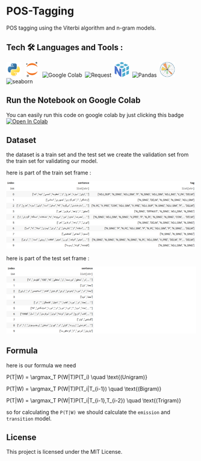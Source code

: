 # POS-Tagging
POS tagging using the Viterbi algorithm and n-gram models.

## Tech :hammer_and_wrench: Languages and Tools :

<div>
  <img src="https://github.com/devicons/devicon/blob/master/icons/python/python-original.svg" title="Python" alt="Python" width="40" height="40"/>&nbsp;
  <img src="https://github.com/devicons/devicon/blob/master/icons/jupyter/jupyter-original.svg" title="Jupyter Notebook" alt="Jupyter Notebook" width="40" height="40"/>&nbsp;
  <img src="https://assets.st-note.com/img/1670632589167-x9aAV8lmnH.png" title="Google Colab" alt="Google Colab" width="40" height="40"/>&nbsp;
  <img src="https://raw.githubusercontent.com/psf/requests/master/ext/requests-logo.png" title="Request" alt="Request" width="40" height="40"/>&nbsp;
  <img src="https://github.com/devicons/devicon/blob/master/icons/numpy/numpy-original.svg" title="Numpy" alt="Numpy" width="40" height="40"/>&nbsp;
  <img src="https://avatars.githubusercontent.com/u/83768144?s=200&v=4"  title="Pandas" alt="Pandas" width="40" height="40"/>&nbsp;
  <img src="https://github.com/devicons/devicon/blob/master/icons/matplotlib/matplotlib-original.svg"  title="MatPlotLib" alt="MatPlotLib" width="40" height="40"/>&nbsp;
  <img src="https://cdn.worldvectorlogo.com/logos/seaborn-1.svg"  title="seaborn" alt="seaborn" width="40" height="40"/>&nbsp;
</div>

## Run the Notebook on Google Colab

You can easily run this code on google colab by just clicking this badge [![Open In Colab](https://colab.research.google.com/assets/colab-badge.svg)](https://colab.research.google.com/github/AsadiAhmad/POS-Tagging/blob/main/Code/POS_Tagging.ipynb)

## Dataset

the dataset is a train set and the test set we create the validation set from the train set for validating our model. 

here is part of the train set frame :

<img src="/Pictures/1.PNG"/>

here is part of the test set frame :

<img src="/Pictures/2.PNG"/>

## Formula

here is our formula we need

P(T|W) = \argmax_T P(W|T)P(T_i) \quad \text{(Unigram)}

P(T|W) = \argmax_T P(W|T)P(T_i|T_{i-1}) \quad \text{(Bigram)}

P(T|W) = \argmax_T P(W|T)P(T_i|T_{i-1},T_{i-2}) \quad \text{(Trigram)}

so for calculating the `P(T|W)` we should calculate the `emission` and `transition` model.

## License

This project is licensed under the MIT License.
